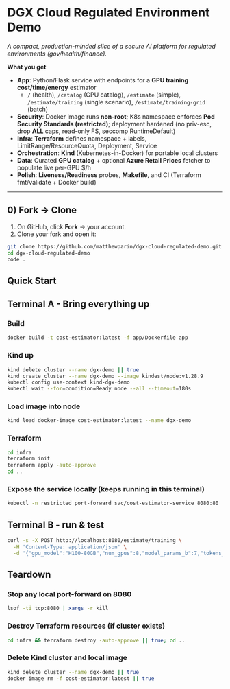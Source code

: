 # DGX Cloud Regulated Environment Demo
*A compact, production-minded slice of a secure AI platform for regulated environments (gov/health/finance).*

**What you get**
- **App**: Python/Flask service with endpoints for a **GPU training cost/time/energy** estimator
  - `/` (health), `/catalog` (GPU catalog), `/estimate` (simple),
    `/estimate/training` (single scenario), `/estimate/training-grid` (batch)
- **Security**: Docker image runs **non-root**; K8s namespace enforces **Pod Security Standards (restricted)**; deployment hardened (no priv-esc, drop **ALL** caps, read-only FS, seccomp RuntimeDefault)
- **Infra**: **Terraform** defines namespace + labels, LimitRange/ResourceQuota, Deployment, Service
- **Orchestration**: **Kind** (Kubernetes-in-Docker) for portable local clusters
- **Data**: Curated **GPU catalog** + optional **Azure Retail Prices** fetcher to populate live per-GPU $/h
- **Polish**: **Liveness/Readiness** probes, **Makefile**, and CI (Terraform fmt/validate + Docker build)

---

## 0) Fork → Clone

1) On GitHub, click **Fork** → your account.
2) Clone your fork and open it:
```bash
git clone https://github.com/matthewparin/dgx-cloud-regulated-demo.git
cd dgx-cloud-regulated-demo
code .
```

## Quick Start

## Terminal A - Bring everything up
### Build
```bash
docker build -t cost-estimator:latest -f app/Dockerfile app
```

### Kind up
```bash
kind delete cluster --name dgx-demo || true
kind create cluster --name dgx-demo --image kindest/node:v1.28.9
kubectl config use-context kind-dgx-demo
kubectl wait --for=condition=Ready node --all --timeout=180s
```

### Load image into node
```bash
kind load docker-image cost-estimator:latest --name dgx-demo
```

### Terraform
```bash
cd infra
terraform init
terraform apply -auto-approve
cd ..
```

### Expose the service locally (keeps running in this terminal)
```bash
kubectl -n restricted port-forward svc/cost-estimator-service 8080:80
```

## Terminal B - run & test
```bash
curl -s -X POST http://localhost:8080/estimate/training \
  -H 'Content-Type: application/json' \
  -d '{"gpu_model":"H100-80GB","num_gpus":8,"model_params_b":7,"tokens_b":1,"price_tier":"on_demand"}' | jq .
```

## Teardown
### Stop any local port-forward on 8080
```bash
lsof -ti tcp:8080 | xargs -r kill
```

### Destroy Terraform resources (if cluster exists)
```bash
cd infra && terraform destroy -auto-approve || true; cd ..
```

### Delete Kind cluster and local image
```bash
kind delete cluster --name dgx-demo || true
docker image rm -f cost-estimator:latest || true
```
